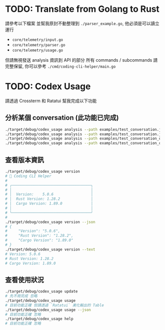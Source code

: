 # TODO: Translate from Golang to Rust

請參考以下檔案 並幫我原封不動整理到 `./parser_example.go`, 他必須是可以讀立運行
- `core/telemetry/input.go`
- `core/telemetry/parser.go`
- `core/telemetry/usage.go`

但請無視發送 analysis 資訊到 API 的部分
所有 commands / subcommands 請完整保留, 你可以參考 `./cmd/coding-cli-helper/main.go`

# TODO: Codex Usage

請透過 Crossterm 和 Ratatui 幫我完成以下功能

## 分析某個 conversation (此功能已完成)

```bash
./target/debug/codex_usage analysis --path examples/test_conversation.jsonl
./target/debug/codex_usage analysis --path examples/test_conversation.jsonl --output examples/analysis_claude_code.json
./target/debug/codex_usage analysis --path examples/test_conversation_oai.jsonl
./target/debug/codex_usage analysis --path examples/test_conversation_oai.jsonl --output examples/analysis_codex.json
```

## 查看版本資訊
```bash
./target/debug/codex_usage version
# 🚀 Coding CLI Helper
#
# ╭────────────────────────────────────╮
# │                                    │
# │  Version:    5.0.6                 │
# │  Rust Version: 1.28.2              │
# │  Cargo Version: 1.89.0             │
# │                                    │
# ╰────────────────────────────────────╯
#
./target/debug/codex_usage version --json
# {
#     "Version": "5.0.6",
#     "Rust Version": "1.28.2",
#     "Cargo Version": "1.89.0"
# }
./target/debug/codex_usage version --text
# Version: 5.0.6
# Rust Version: 1.28.2
# Cargo Version: 1.89.0
```

## 查看使用狀況
```bash
./target/debug/codex_usage update
# 先不用完成 忽略
./target/debug/codex_usage usage
# 目前功能正確 但請透過 `Ratatui` 美化輸出的 Table
./target/debug/codex_usage usage --json
# 目前功能正確 忽略
./target/debug/codex_usage help
# 目前功能正確 忽略
```
